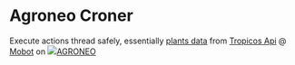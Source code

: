 # Agroneo Croner

Execute actions thread safely, essentially [plants data](https://fr.agroneo.com/gaia/specimens) from [Tropicos Api](https://services.tropicos.org/) @ [Mobot](https://www.mobot.org/) on [![](https://agroneo.net/ui/logo@16)AGRONEO](https://agroneo.com)

